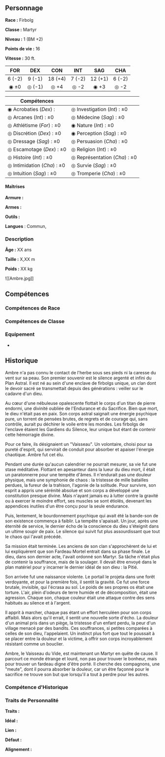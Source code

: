 ## Personnage

__Race :__ Firbolg

__Classe :__ Martyr

__Niveau :__ 1 (BM +2)

__Points de vie :__ 16

__Vitesse :__ 30 ft.

|  FOR   |  DEX   |   CON   |  INT   |   SAG   |  CHA   |
| :----: | :----: | :-----: | :----: | :-----: | :----: |
| 6 (-2) | 9 (-1) | 18 (+4) | 7 (-2) | 12 (+1) | 6 (-2) |
|  ◉ ±0  | ◎ (-1) |  ◎ +4   |  ◎ -2  |  ◉ +3   |  ◎ -2  |

| Compétences                 |                               |
| --------------------------- | ----------------------------- |
| ◉ Acrobaties (_Dex_) :      | ◎ Investigation (_Int_) : ±0  |
| ◎ Arcanes (_Int_) : ±0      | ◎ Médecine (_Sag_) : ±0       |
| ◎ Athlétisme (_For_) : ±0   | ◉ Nature (_Int_) : ±0<br>     |
| ◎ Discrétion (_Dex_) : ±0   | ◉ Perception (_Sag_) : ±0     |
| ◎ Dressage (_Sag_) : ±0     | ◎ Persuasion (_Cha_) : ±0     |
| ◎ Escamotage (_Dex_) : ±0   | ◎ Religion (_Int_) : ±0       |
| ◎ Histoire (_Int_) : ±0     | ◎ Représentation (_Cha_) : ±0 |
| ◎ Intimidation (_Cha_) : ±0 | ◎ Survie (_Sag_) : ±0         |
| ◎ Intuition (_Sag_) : ±0    | ◎ Tromperie (_Cha_) : ±0<br>  |

#### Maîtrises

**Armure :** 

**Armes :** 

**Outils :** 

__Langues__ : Commun, 

### Description

__Âge :__ XX ans

__Taille :__ X,XX m

__Poids :__ XX kg

![[Ambre.jpg]]
## Compétences

### Compétences de Race

### Compétences de Classe

### Equipement

 - 
## Historique

Ambre n'a pas connu le contact de l'herbe sous ses pieds ni la caresse du vent sur sa peau. Son premier souvenir est le silence argenté et infini du Plan Astral. Il est né au sein d'une enclave de firbolgs unique, un clan dont le devoir sacré se transmettait depuis des générations : veiller sur le cadavre d'un dieu.

Au cœur d'une nébuleuse opalescente flottait le corps d'un titan de pierre endormi, une divinité oubliée de l'Endurance et du Sacrifice. Bien que mort, le dieu n'était pas en paix. Son corps astral saignait une énergie psychique pure, un torrent de pensées brutes, de regrets et de courage qui, sans contrôle, aurait pu déchirer le voile entre les mondes. Les firbolgs de l'enclave étaient les Gardiens du Silence, leur unique but étant de contenir cette hémorragie divine.

Pour ce faire, ils désignaient un "Vaisseau". Un volontaire, choisi pour sa pureté d'esprit, qui servirait de conduit pour absorber et apaiser l'énergie chaotique. Ambre fut cet élu.

Pendant une durée qu'aucun calendrier ne pourrait mesurer, sa vie fut une stase méditative. Flottant en apesanteur dans la lueur du dieu mort, il était un paratonnerre pour une tempête d'âmes. Il n'endurait pas une douleur physique, mais une symphonie de chaos : la tristesse de mille batailles perdues, la fureur de la trahison, l'agonie de la solitude. Pour survivre, son esprit a appris une sérénité absolue et son corps a développé une constitution presque divine. Mais n'ayant jamais eu à lutter contre la gravité ou à exercer le moindre effort, ses muscles se sont étiolés, devenant les appendices inutiles d'un être conçu pour la seule endurance.

Puis, lentement, le bourdonnement psychique qui avait été la bande-son de son existence commença à faiblir. La tempête s'apaisait. Un jour, après une éternité de service, le dernier écho de la conscience du dieu s'éteignit dans un ultime soupir de paix. Le silence qui suivit fut plus assourdissant que tout le chaos qui l'avait précédé.

Sa mission était terminée. Les anciens de son clan s'approchèrent de lui et lui expliquèrent que son Fardeau Mortel entrait dans sa phase finale. Le dieu, dans son dernier acte, l'avait ordonné son Martyr. Sa tâche n'était plus de contenir la souffrance, mais de la soulager. Il devait être envoyé dans le plan matériel pour y incarner le dernier idéal de son dieu : la Pitié.

Son arrivée fut une naissance violente. Le portail le projeta dans une forêt verdoyante, et pour la première fois, il sentit la gravité. Ce fut une force brutale, invisible, qui l'écrasa au sol. Le poids de ses propres os était une torture. L'air, plein d'odeurs de terre humide et de décomposition, était une agression. Chaque son, chaque couleur était une attaque contre des sens habitués au silence et à l'argent.

Il apprit à marcher, chaque pas étant un effort herculéen pour son corps affaibli. Mais alors qu'il errait, il sentit une nouvelle sorte d'écho. La douleur d'un animal pris dans un piège, la tristesse d'un enfant perdu, la peur d'un village menacé par des bandits. Ces souffrances, si petites comparées à celles de son dieu, l'appelaient. Un instinct plus fort que tout le poussait à se placer entre la douleur et la victime, à offrir son corps incroyablement résistant comme un bouclier.

Ambre, le Vaisseau du Vide, est maintenant un Martyr en quête de cause. Il parcourt ce monde étrange et lourd, non pas pour trouver le bonheur, mais pour trouver un fardeau digne d'être porté. Il cherche des compagnons, une "meute", dont il pourra absorber la douleur, car un être façonné pour le sacrifice ne trouve son but que lorsqu'il a tout à perdre pour les autres.

### Compétence d'Historique

### Traits de Personnalité

__Traits :__ 

__Idéal :__ 

__Lien :__ 

__Défaut :__ 

__Alignement :__ 